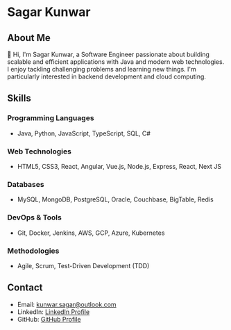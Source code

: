# Sagar Kunwar

## About Me

👋 Hi, I'm Sagar Kunwar, a Software Engineer passionate about building scalable and efficient applications with Java and modern web technologies. I enjoy tackling challenging problems and learning new things. I'm particularly interested in backend development and cloud computing.

## Skills

### Programming Languages
- Java, Python, JavaScript, TypeScript, SQL, C#

### Web Technologies
- HTML5, CSS3, React, Angular, Vue.js, Node.js, Express, React, Next JS

### Databases
- MySQL, MongoDB, PostgreSQL, Oracle, Couchbase, BigTable, Redis

### DevOps & Tools
- Git, Docker, Jenkins, AWS, GCP, Azure, Kubernetes

### Methodologies
- Agile, Scrum, Test-Driven Development (TDD)

## Contact

*   Email: kunwar.sagar@outlook.com
*   LinkedIn: [LinkedIn Profile](https://www.linkedin.com/in/sagarkunwar/)
*   GitHub: [GitHub Profile](https://www.github.com/sagarkunwarc)
